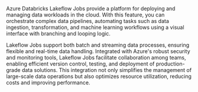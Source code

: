 Azure Databricks Lakeflow Jobs provide a platform for deploying and managing data workloads in the cloud. With this feature, you can orchestrate complex data pipelines, automating tasks such as data ingestion, transformation, and machine learning workflows using a visual interface with branching and looping logic.

Lakeflow Jobs support both batch and streaming data processes, ensuring flexible and real-time data handling. Integrated with Azure's robust security and monitoring tools, Lakeflow Jobs facilitate collaboration among teams, enabling efficient version control, testing, and deployment of production-grade data solutions. This integration not only simplifies the management of large-scale data operations but also optimizes resource utilization, reducing costs and improving performance.